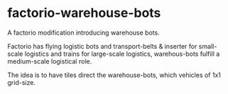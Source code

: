 # factorio-warehouse-bots
A factorio modification introducing warehouse bots.

Factorio has flying logistic bots and transport-belts & inserter for small-scale logistics and trains for large-scale logistics, warehous-bots fulfill a medium-scale logistical role.

The idea is to have tiles direct the warehouse-bots, which vehicles of 1x1 grid-size. 
